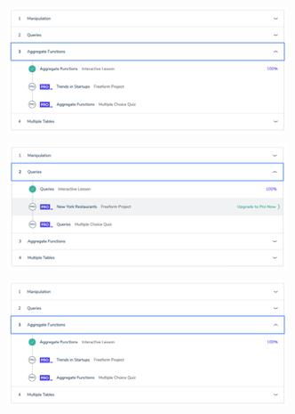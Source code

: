 ![manipulation](./Codecademy_SQL_aggregateFunction.png)

![queries](./Codecademy_SQL_queries.png)

![aggregate function](./Codecademy_SQL_aggregateFunction.png)
